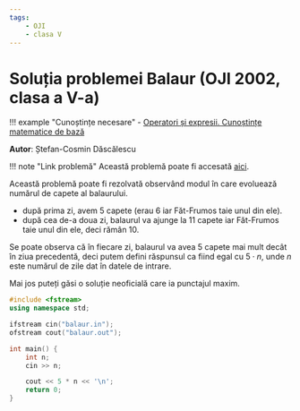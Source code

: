 ```yaml
---
tags:
    - OJI
    - clasa V
---
```


# Soluția problemei Balaur (OJI 2002, clasa a V-a)

!!! example "Cunoștințe necesare"
    - [Operatori și expresii. Cunoștințe matematice de bază](https://edu.roalgo.ro/cppintro/basic-math/)

**Autor**: Ștefan-Cosmin Dăscălescu

!!! note "Link problemă"
    Această problemă poate fi accesată [aici](https://kilonova.ro/problems/701/).

Această problemă poate fi rezolvată observând modul în care evoluează numărul de
capete al balaurului.

- după prima zi, avem 5 capete (erau 6 iar Făt-Frumos taie unul din ele).
- după cea de-a doua zi, balaurul va ajunge la 11 capete iar Făt-Frumos taie
  unul din ele, deci rămân 10.

Se poate observa că în fiecare zi, balaurul va avea 5 capete mai mult decât în
ziua precedentă, deci putem defini răspunsul ca fiind egal cu $5 \cdot n$, unde
$n$ este numărul de zile dat în datele de intrare.

Mai jos puteți găsi o soluție neoficială care ia punctajul maxim.

```cpp
#include <fstream>
using namespace std;

ifstream cin("balaur.in");
ofstream cout("balaur.out");

int main() {
    int n;
    cin >> n;

    cout << 5 * n << '\n';
    return 0;
}
```
